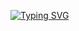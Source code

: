 [![Typing SVG](https://readme-typing-svg.herokuapp.com?duration=3000&lines=Skills%3A;C%23%2C+Python%2C+and+Vue)](https://git.io/typing-svg)